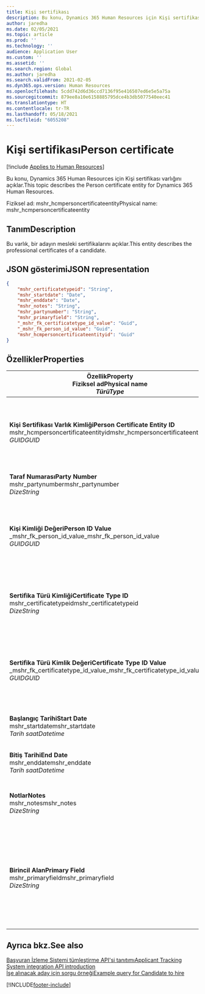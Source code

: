 ```yaml
---
title: Kişi sertifikası
description: Bu konu, Dynamics 365 Human Resources için Kişi sertifikası varlığını açıklar.
author: jaredha
ms.date: 02/05/2021
ms.topic: article
ms.prod: ''
ms.technology: ''
audience: Application User
ms.custom: ''
ms.assetid: ''
ms.search.region: Global
ms.author: jaredha
ms.search.validFrom: 2021-02-05
ms.dyn365.ops.version: Human Resources
ms.openlocfilehash: 5cdd742d6d36ccd7136f95e416507ed6e5e5a75a
ms.sourcegitcommit: 879ee8a10e6158885795dce4b3db5077540eec41
ms.translationtype: HT
ms.contentlocale: tr-TR
ms.lasthandoff: 05/18/2021
ms.locfileid: "6055208"
---
```

# <a name="person-certificate"></a><span data-ttu-id="75be8-103">Kişi sertifikası</span><span class="sxs-lookup"><span data-stu-id="75be8-103">Person certificate</span></span>

[!include [Applies to Human Resources](../includes/applies-to-hr.md)]

<span data-ttu-id="75be8-104">Bu konu, Dynamics 365 Human Resources için Kişi sertifikası varlığını açıklar.</span><span class="sxs-lookup"><span data-stu-id="75be8-104">This topic describes the Person certificate entity for Dynamics 365 Human Resources.</span></span>

<span data-ttu-id="75be8-105">Fiziksel ad: mshr_hcmpersoncertificateentity</span><span class="sxs-lookup"><span data-stu-id="75be8-105">Physical name: mshr_hcmpersoncertificateentity</span></span>

## <a name="description"></a><span data-ttu-id="75be8-106">Tanım</span><span class="sxs-lookup"><span data-stu-id="75be8-106">Description</span></span>

<span data-ttu-id="75be8-107">Bu varlık, bir adayın mesleki sertifikalarını açıklar.</span><span class="sxs-lookup"><span data-stu-id="75be8-107">This entity describes the professional certificates of a candidate.</span></span>

## <a name="json-representation"></a><span data-ttu-id="75be8-108">JSON gösterimi</span><span class="sxs-lookup"><span data-stu-id="75be8-108">JSON representation</span></span>

```json
{
    "mshr_certificatetypeid": "String",
    "mshr_startdate": "Date",
    "mshr_enddate": "Date",
    "mshr_notes": "String",
    "mshr_partynumber": "String",
    "mshr_primaryfield": "String",
    "_mshr_fk_certificatetype_id_value": "Guid",
    "_mshr_fk_person_id_value": "Guid",
    "mshr_hcmpersoncertificateentityid": "Guid"
}
```

## <a name="properties"></a><span data-ttu-id="75be8-109">Özellikler</span><span class="sxs-lookup"><span data-stu-id="75be8-109">Properties</span></span>

| <span data-ttu-id="75be8-110">Özellik</span><span class="sxs-lookup"><span data-stu-id="75be8-110">Property</span></span><br><span data-ttu-id="75be8-111">**Fiziksel ad**</span><span class="sxs-lookup"><span data-stu-id="75be8-111">**Physical name**</span></span><br><span data-ttu-id="75be8-112">**_Türü_**</span><span class="sxs-lookup"><span data-stu-id="75be8-112">**_Type_**</span></span> | <span data-ttu-id="75be8-113">Kullan</span><span class="sxs-lookup"><span data-stu-id="75be8-113">Use</span></span> | <span data-ttu-id="75be8-114">Tanım</span><span class="sxs-lookup"><span data-stu-id="75be8-114">Description</span></span> |
| --- | --- | --- |
| <span data-ttu-id="75be8-115">**Kişi Sertifikası Varlık Kimliği**</span><span class="sxs-lookup"><span data-stu-id="75be8-115">**Person Certificate Entity ID**</span></span><br><span data-ttu-id="75be8-116">mshr_hcmpersoncertificateentityid</span><span class="sxs-lookup"><span data-stu-id="75be8-116">mshr_hcmpersoncertificateentityid</span></span><br><span data-ttu-id="75be8-117">*GUID*</span><span class="sxs-lookup"><span data-stu-id="75be8-117">*GUID*</span></span> | <span data-ttu-id="75be8-118">Salt okunur</span><span class="sxs-lookup"><span data-stu-id="75be8-118">Read-only</span></span><br><span data-ttu-id="75be8-119">Gerekli</span><span class="sxs-lookup"><span data-stu-id="75be8-119">Required</span></span> | <span data-ttu-id="75be8-120">Kişi sertifikası varlık kaydı için sistem tarafından oluşturulan benzersiz tanımlayıcı.</span><span class="sxs-lookup"><span data-stu-id="75be8-120">System-generated unique identifier for the person certificate entity record.</span></span> |
| <span data-ttu-id="75be8-121">**Taraf Numarası**</span><span class="sxs-lookup"><span data-stu-id="75be8-121">**Party Number**</span></span><br><span data-ttu-id="75be8-122">mshr_partynumber</span><span class="sxs-lookup"><span data-stu-id="75be8-122">mshr_partynumber</span></span><br><span data-ttu-id="75be8-123">*Dize*</span><span class="sxs-lookup"><span data-stu-id="75be8-123">*String*</span></span> | <span data-ttu-id="75be8-124">Okuma/yazma</span><span class="sxs-lookup"><span data-stu-id="75be8-124">Read/write</span></span><br><span data-ttu-id="75be8-125">Gerekli</span><span class="sxs-lookup"><span data-stu-id="75be8-125">Required</span></span> | <span data-ttu-id="75be8-126">Adayın taraf (kişi) kimliği.</span><span class="sxs-lookup"><span data-stu-id="75be8-126">The party (person) ID of the candidate.</span></span> |
| <span data-ttu-id="75be8-127">**Kişi Kimliği Değeri**</span><span class="sxs-lookup"><span data-stu-id="75be8-127">**Person ID Value**</span></span><br><span data-ttu-id="75be8-128">_mshr_fk_person_id_value</span><span class="sxs-lookup"><span data-stu-id="75be8-128">_mshr_fk_person_id_value</span></span><br><span data-ttu-id="75be8-129">*GUID*</span><span class="sxs-lookup"><span data-stu-id="75be8-129">*GUID*</span></span> | <span data-ttu-id="75be8-130">Salt okunur</span><span class="sxs-lookup"><span data-stu-id="75be8-130">Read-only</span></span><br><span data-ttu-id="75be8-131">Gerekli</span><span class="sxs-lookup"><span data-stu-id="75be8-131">Required</span></span><br><span data-ttu-id="75be8-132">Yabancı anahtar: mshr_dirpersonentity içindeki mshr_dirpersonentityid</span><span class="sxs-lookup"><span data-stu-id="75be8-132">Foreign key: mshr_dirpersonentityid of mshr_dirpersonentity</span></span> | <span data-ttu-id="75be8-133">Taraf (kişi) varlık kaydının sistem tarafından oluşturulan tanımlayıcısı.</span><span class="sxs-lookup"><span data-stu-id="75be8-133">The system-generated identifier of the party (person) entity record.</span></span> |
| <span data-ttu-id="75be8-134">**Sertifika Türü Kimliği**</span><span class="sxs-lookup"><span data-stu-id="75be8-134">**Certificate Type ID**</span></span><br><span data-ttu-id="75be8-135">mshr_certificatetypeid</span><span class="sxs-lookup"><span data-stu-id="75be8-135">mshr_certificatetypeid</span></span><br><span data-ttu-id="75be8-136">*Dize*</span><span class="sxs-lookup"><span data-stu-id="75be8-136">*String*</span></span> | <span data-ttu-id="75be8-137">Okuma/yazma</span><span class="sxs-lookup"><span data-stu-id="75be8-137">Read/write</span></span><br><span data-ttu-id="75be8-138">Gerekli</span><span class="sxs-lookup"><span data-stu-id="75be8-138">Required</span></span> |  <span data-ttu-id="75be8-139">Human Resources'da tanımlanan sertifika türünün tanımlayıcısı.</span><span class="sxs-lookup"><span data-stu-id="75be8-139">The identifier of the certificate type defined in Human Resources.</span></span> |
| <span data-ttu-id="75be8-140">**Sertifika Türü Kimlik Değeri**</span><span class="sxs-lookup"><span data-stu-id="75be8-140">**Certificate Type ID Value**</span></span><br><span data-ttu-id="75be8-141">_mshr_fk_certificatetype_id_value</span><span class="sxs-lookup"><span data-stu-id="75be8-141">_mshr_fk_certificatetype_id_value</span></span><br><span data-ttu-id="75be8-142">*GUID*</span><span class="sxs-lookup"><span data-stu-id="75be8-142">*GUID*</span></span> | <span data-ttu-id="75be8-143">Salt okunur</span><span class="sxs-lookup"><span data-stu-id="75be8-143">Read-only</span></span><br><span data-ttu-id="75be8-144">Gerekli</span><span class="sxs-lookup"><span data-stu-id="75be8-144">Required</span></span><br><span data-ttu-id="75be8-145">Yabancı anahtar: mshr_hcmcertificatetypeentity içindeki mshr_hcmcertificatetypeentityid</span><span class="sxs-lookup"><span data-stu-id="75be8-145">Foreign key: mshr_hcmcertificatetypeentityid of mshr_hcmcertificatetypeentity</span></span> | <span data-ttu-id="75be8-146">İlişkili varlıktaki sertifika türünün sistem tarafından oluşturulan benzersiz tanımlayıcısı.</span><span class="sxs-lookup"><span data-stu-id="75be8-146">System-generated unique identifier of the certificate type in the associated entity.</span></span> |
| <span data-ttu-id="75be8-147">**Başlangıç Tarihi**</span><span class="sxs-lookup"><span data-stu-id="75be8-147">**Start Date**</span></span><br><span data-ttu-id="75be8-148">mshr_startdate</span><span class="sxs-lookup"><span data-stu-id="75be8-148">mshr_startdate</span></span><br><span data-ttu-id="75be8-149">*Tarih saat*</span><span class="sxs-lookup"><span data-stu-id="75be8-149">*Datetime*</span></span> | <span data-ttu-id="75be8-150">Okuma/yazma</span><span class="sxs-lookup"><span data-stu-id="75be8-150">Read/write</span></span><br><span data-ttu-id="75be8-151">Gerekli</span><span class="sxs-lookup"><span data-stu-id="75be8-151">Required</span></span> | <span data-ttu-id="75be8-152">Sertifikanın oluşturulduğu tarih.</span><span class="sxs-lookup"><span data-stu-id="75be8-152">The date at which the certificate was issued.</span></span> |
| <span data-ttu-id="75be8-153">**Bitiş Tarihi**</span><span class="sxs-lookup"><span data-stu-id="75be8-153">**End Date**</span></span><br><span data-ttu-id="75be8-154">mshr_enddate</span><span class="sxs-lookup"><span data-stu-id="75be8-154">mshr_enddate</span></span><br><span data-ttu-id="75be8-155">*Tarih saat*</span><span class="sxs-lookup"><span data-stu-id="75be8-155">*Datetime*</span></span> | <span data-ttu-id="75be8-156">Okuma/yazma</span><span class="sxs-lookup"><span data-stu-id="75be8-156">Read/write</span></span><br><span data-ttu-id="75be8-157">İsteğe bağlı</span><span class="sxs-lookup"><span data-stu-id="75be8-157">Optional</span></span> | <span data-ttu-id="75be8-158">Sertifikanın süresinin dolacağı tarih.</span><span class="sxs-lookup"><span data-stu-id="75be8-158">The date at which the certificate will expire.</span></span> |
| <span data-ttu-id="75be8-159">**Notlar**</span><span class="sxs-lookup"><span data-stu-id="75be8-159">**Notes**</span></span><br><span data-ttu-id="75be8-160">mshr_notes</span><span class="sxs-lookup"><span data-stu-id="75be8-160">mshr_notes</span></span><br><span data-ttu-id="75be8-161">*Dize*</span><span class="sxs-lookup"><span data-stu-id="75be8-161">*String*</span></span> | <span data-ttu-id="75be8-162">Okuma/yazma</span><span class="sxs-lookup"><span data-stu-id="75be8-162">Read/write</span></span><br><span data-ttu-id="75be8-163">İsteğe bağlı</span><span class="sxs-lookup"><span data-stu-id="75be8-163">Optional</span></span> | <span data-ttu-id="75be8-164">Yöneticileri ve işe alanları işe alımda kullanılacak notlar.</span><span class="sxs-lookup"><span data-stu-id="75be8-164">Notes for use by hiring managers and recruiters.</span></span> |
| <span data-ttu-id="75be8-165">**Birincil Alan**</span><span class="sxs-lookup"><span data-stu-id="75be8-165">**Primary Field**</span></span><br><span data-ttu-id="75be8-166">mshr_primaryfield</span><span class="sxs-lookup"><span data-stu-id="75be8-166">mshr_primaryfield</span></span><br><span data-ttu-id="75be8-167">*Dize*</span><span class="sxs-lookup"><span data-stu-id="75be8-167">*String*</span></span> | <span data-ttu-id="75be8-168">Salt okunur</span><span class="sxs-lookup"><span data-stu-id="75be8-168">Read-only</span></span><br><span data-ttu-id="75be8-169">Gerekli</span><span class="sxs-lookup"><span data-stu-id="75be8-169">Required</span></span> |  <span data-ttu-id="75be8-170">Varlık kaydının tanımlayıcısı olarak kullanılacak alan.</span><span class="sxs-lookup"><span data-stu-id="75be8-170">Field to be used as an identifier of the entity record.</span></span> <span data-ttu-id="75be8-171">Taraf numarası, sertifika türü kimliği ve başlangıç tarihi birleşimi.</span><span class="sxs-lookup"><span data-stu-id="75be8-171">Combination of party number, certificate type ID, and start date.</span></span> |

## <a name="see-also"></a><span data-ttu-id="75be8-172">Ayrıca bkz.</span><span class="sxs-lookup"><span data-stu-id="75be8-172">See also</span></span>

[<span data-ttu-id="75be8-173">Başvuran İzleme Sistemi tümleştirme API'si tanıtımı</span><span class="sxs-lookup"><span data-stu-id="75be8-173">Applicant Tracking System integration API introduction</span></span>](hr-admin-integration-ats-api-introduction.md)<br>
[<span data-ttu-id="75be8-174">İşe alınacak aday için sorgu örneği</span><span class="sxs-lookup"><span data-stu-id="75be8-174">Example query for Candidate to hire</span></span>](hr-admin-integration-ats-api-candidate-to-hire-example-query.md)



[!INCLUDE[footer-include](../includes/footer-banner.md)]